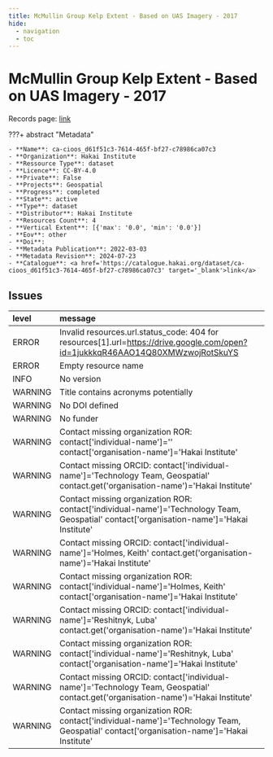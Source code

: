 ```yaml
---
title: McMullin Group Kelp Extent - Based on UAS Imagery - 2017
hide:
  - navigation
  - toc
---
```


# McMullin Group Kelp Extent - Based on UAS Imagery - 2017

Records page: <a href='https://catalogue.hakai.org/dataset/ca-cioos_d61f51c3-7614-465f-bf27-c78986ca07c3' target='_blank'>link</a>

???+ abstract "Metadata"

    - **Name**: ca-cioos_d61f51c3-7614-465f-bf27-c78986ca07c3 
    - **Organization**: Hakai Institute 
    - **Ressource Type**: dataset 
    - **Licence**: CC-BY-4.0 
    - **Private**: False 
    - **Projects**: Geospatial 
    - **Progress**: completed 
    - **State**: active 
    - **Type**: dataset 
    - **Distributor**: Hakai Institute 
    - **Resources Count**: 4 
    - **Vertical Extent**: [{'max': '0.0', 'min': '0.0'}] 
    - **Eov**: other 
    - **Doi**:  
    - **Metadata Publication**: 2022-03-03 
    - **Metadata Revision**: 2024-07-23 
    - **Catalogue**: <a href='https://catalogue.hakai.org/dataset/ca-cioos_d61f51c3-7614-465f-bf27-c78986ca07c3' target='_blank'>link</a> 

<div id='map'></div>




## Issues
| level   | message                                                                                                                                    |
|:--------|:-------------------------------------------------------------------------------------------------------------------------------------------|
| ERROR   | Invalid resources.url.status_code: 404 for resources[1].url=https://drive.google.com/open?id=1jukkkqR46AAO14Q80XMWzwojRotSkuYS             |
| ERROR   | Empty resource name                                                                                                                        |
| INFO    | No version                                                                                                                                 |
| WARNING | Title contains acronyms potentially                                                                                                        |
| WARNING | No DOI defined                                                                                                                             |
| WARNING | No funder                                                                                                                                  |
| WARNING | Contact missing organization ROR:  contact['individual-name']='' contact['organisation-name']='Hakai Institute'                            |
| WARNING | Contact missing ORCID: contact['individual-name']='Technology Team, Geospatial' contact.get('organisation-name')='Hakai Institute'         |
| WARNING | Contact missing organization ROR:  contact['individual-name']='Technology Team, Geospatial' contact['organisation-name']='Hakai Institute' |
| WARNING | Contact missing ORCID: contact['individual-name']='Holmes, Keith' contact.get('organisation-name')='Hakai Institute'                       |
| WARNING | Contact missing organization ROR:  contact['individual-name']='Holmes, Keith' contact['organisation-name']='Hakai Institute'               |
| WARNING | Contact missing ORCID: contact['individual-name']='Reshitnyk, Luba' contact.get('organisation-name')='Hakai Institute'                     |
| WARNING | Contact missing organization ROR:  contact['individual-name']='Reshitnyk, Luba' contact['organisation-name']='Hakai Institute'             |
| WARNING | Contact missing ORCID: contact['individual-name']='Technology Team, Geospatial' contact.get('organisation-name')='Hakai Institute'         |
| WARNING | Contact missing organization ROR:  contact['individual-name']='Technology Team, Geospatial' contact['organisation-name']='Hakai Institute' |


<script>
   document.addEventListener("DOMContentLoaded", function() {
    var map = L.map('map').setView([51.505, -125.09], 5);
    L.tileLayer('https://tile.openstreetmap.org/{z}/{x}/{y}.png', {
        maxZoom: 19,
        attribution: '&copy; <a href="http://www.openstreetmap.org/copyright">OpenStreetMap</a>'
    }).addTo(map);
    var geojsonFeature = {
        "type": "Feature",
        "properties": {
            "name" : "McMullin Group Kelp Extent - Based on UAS Imagery - 2017"
        },
        "geometry": {'type': 'Polygon', 'coordinates': [[[-128.44315751, 52.02620636], [-128.37559157, 52.02620636], [-128.37559157, 52.07215005], [-128.44315751, 52.07215005], [-128.44315751, 52.02620636]]]}
    }
    L.geoJSON(geojsonFeature).addTo(map);
   })
</script>